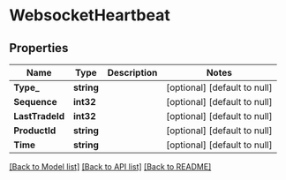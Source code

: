 # WebsocketHeartbeat

## Properties
Name | Type | Description | Notes
------------ | ------------- | ------------- | -------------
**Type_** | **string** |  | [optional] [default to null]
**Sequence** | **int32** |  | [optional] [default to null]
**LastTradeId** | **int32** |  | [optional] [default to null]
**ProductId** | **string** |  | [optional] [default to null]
**Time** | **string** |  | [optional] [default to null]

[[Back to Model list]](../README.md#documentation-for-models) [[Back to API list]](../README.md#documentation-for-api-endpoints) [[Back to README]](../README.md)


